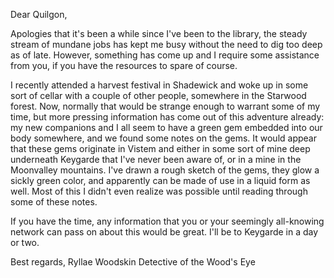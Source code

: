 Dear Quilgon,

Apologies that it's been a while since I've been to the library, the steady stream of mundane jobs has kept me busy without the need to dig too deep as of late. However, something has come up and I require some assistance from you, if you have the resources to spare of course.

I recently attended a harvest festival in Shadewick and woke up in some sort of cellar with a couple of other people, somewhere in the Starwood forest. Now, normally that would be strange enough to warrant some of my time, but more pressing information has come out of this adventure already: my new companions and I all seem to have a green gem embedded into our body somewhere, and we found some notes on the gems. It would appear that these gems originate in Vistem and either in some sort of mine deep underneath Keygarde that I've never been aware of, or in a mine in the Moonvalley mountains. I've drawn a rough sketch of the gems, they glow a sickly green color, and apparently can be made of use in a liquid form as well. Most of this I didn't even realize was possible until reading through some of these notes.

If you have the time, any information that you or your seemingly all-knowing network can pass on about this would be great. I'll be to Keygarde in a day or two.

Best regards,
Ryllae Woodskin
Detective of the Wood's Eye
